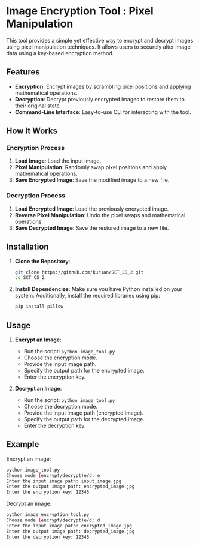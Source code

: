 # Image Encryption Tool : Pixel Manipulation

This tool provides a simple yet effective way to encrypt and decrypt images using pixel manipulation techniques. It allows users to securely alter image data using a key-based encryption method.

## Features

- **Encryption**: Encrypt images by scrambling pixel positions and applying mathematical operations.
- **Decryption**: Decrypt previously encrypted images to restore them to their original state.
- **Command-Line Interface**: Easy-to-use CLI for interacting with the tool.

## How It Works

### Encryption Process

1. **Load Image**: Load the input image.
2. **Pixel Manipulation**: Randomly swap pixel positions and apply mathematical operations.
3. **Save Encrypted Image**: Save the modified image to a new file.

### Decryption Process

1. **Load Encrypted Image**: Load the previously encrypted image.
2. **Reverse Pixel Manipulation**: Undo the pixel swaps and mathematical operations.
3. **Save Decrypted Image**: Save the restored image to a new file.

## Installation

1. **Clone the Repository**:
   ```bash
   git clone https://github.com/kur1an/SCT_CS_2.git
   cd SCT_CS_2
   ```

2. **Install Dependencies**:
   Make sure you have Python installed on your system. Additionally, install the required libraries using pip:
   ```bash
   pip install pillow
   ```

## Usage

1. **Encrypt an Image**:
   - Run the script: `python image_tool.py`
   - Choose the encryption mode.
   - Provide the input image path.
   - Specify the output path for the encrypted image.
   - Enter the encryption key.

2. **Decrypt an Image**:
   - Run the script: `python image_tool.py`
   - Choose the decryption mode.
   - Provide the input image path (encrypted image).
   - Specify the output path for the decrypted image.
   - Enter the decryption key.

## Example

Encrypt an image:

```bash
python image_tool.py
Choose mode (encrypt/decrypt)e/d: e
Enter the input image path: input_image.jpg
Enter the output image path: encrypted_image.jpg
Enter the encryption key: 12345
```

Decrypt an image:

```bash
python image_encryption_tool.py
Choose mode (encrypt/decrypt)e/d: d
Enter the input image path: encrypted_image.jpg
Enter the output image path: decrypted_image.jpg
Enter the decryption key: 12345
```
